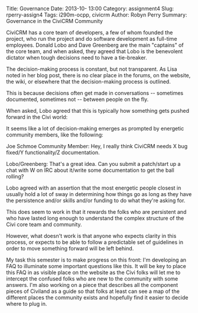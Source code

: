 Title: Governance
Date: 2013-10- 13:00 
Category: assignment4
Slug: rperry-assign4 
Tags: i290m-ocpp, civicrm 
Author: Robyn Perry 
Summary: Governance in the CiviCRM Community

CiviCRM has a core team of developers, a few of whom founded the project, who run the project and do software development as full-time employees. Donald Lobo and Dave Greenberg are the main "captains" of the core team, and when asked, they agreed that Lobo is the benevolent dictator when tough decisions need to have a tie-breaker. 

The decision-making process is constant, but not transparent. As Lisa noted in her blog post, there is no clear place in the forums, on the website, the wiki, or elsewhere that the decision-making process is outlined. 

This is because decisions often get made in conversations -- sometimes documented, sometimes not -- between people on the fly. 

When asked, Lobo agreed that this is typically how something gets pushed forward in the Civi world: 

It seems like a lot of decision-making emerges as prompted by energetic community members, like the following: 

Joe Schmoe Community Member: Hey, I really think CiviCRM needs X bug fixed/Y functionality/Z documentation. 

Lobo/Greenberg: That's a great idea. Can you submit a patch/start up a chat with W on IRC about it/write some documentation to get the ball rolling? 

Lobo agreed with an assertion that the most energetic people closest in usually hold a lot of sway in determining how things go as long as they have the persistence and/or skills and/or funding to do what they're asking for. 

This does seem to work in that it rewards the folks who are persistent and who have lasted long enough to understand the complex structure of the Civi core team and community. 

However, what doesn't work is that anyone who expects clarity in this process, or expects to be able to follow a predictable set of guidelines in order to move something forward will be left behind. 

My task this semester is to make progress on this front: I'm developing an FAQ to illuminate some important questions like this. It will be key to place this FAQ in as visible place on the website as the Civi folks will let me to intercept the confused folks who are new to the community with some answers. I'm also working on a piece that describes all the component pieces of Civiland as a guide so that folks at least can see a map of the different places the community exists and hopefully find it easier to decide where to plug in. 

